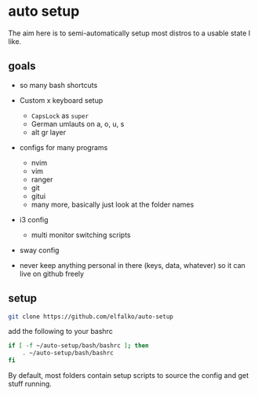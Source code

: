 # auto setup

The aim here is to semi-automatically setup most distros to a usable state I like.

## goals

* so many bash shortcuts
* Custom x keyboard setup
    * `CapsLock` as `super`
    * German umlauts on a, o, u, s
    * alt gr layer
* configs for many programs
  * nvim
  * vim
  * ranger
  * git
  * gitui
  * many more, basically just look at the folder names
* i3 config
  * multi monitor switching scripts
* sway config

* never keep anything personal in there (keys, data, whatever) so it can live on github freely

## setup

``` bash
git clone https://github.com/elfalko/auto-setup
```

add the following to your bashrc
``` bash
if [ -f ~/auto-setup/bash/bashrc ]; then
    . ~/auto-setup/bash/bashrc
fi
```

By default, most folders contain setup scripts to source the config and get stuff running.
